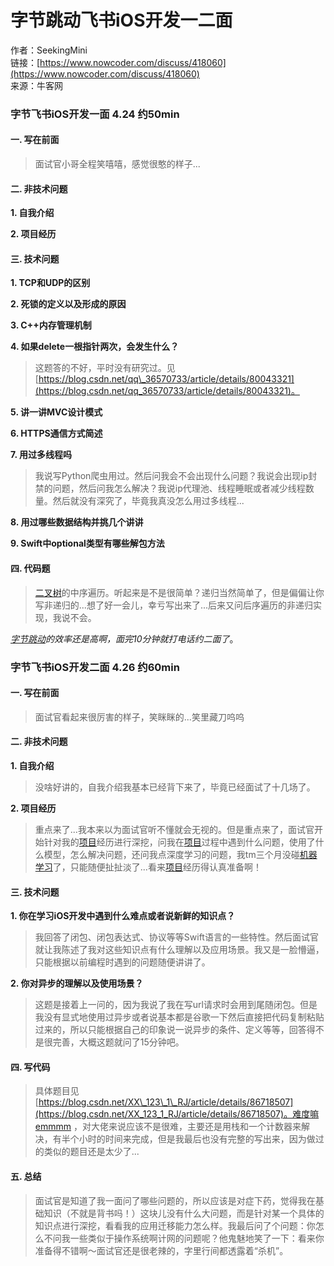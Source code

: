 # 字节跳动飞书iOS开发一二面



作者：SeekingMini  
链接：[https://www.nowcoder.com/discuss/418060](https://www.nowcoder.com/discuss/418060)  
来源：牛客网  
  


### 字节飞书iOS开发一面 4.24 约50min

####  一. 写在前面

> 面试官小哥全程笑嘻嘻，感觉很憨的样子...

####  二. 非技术问题

 **1. 自我介绍**

 **2. 项目经历**

####  三. 技术问题

 **1. TCP和UDP的区别**

 **2. 死锁的定义以及形成的原因**

 **3. C++内存管理机制**

 **4. 如果delete一根指针两次，会发生什么？**

> 这题答的不好，平时没有研究过。见[https://blog.csdn.net/qq\_36570733/article/details/80043321](https://blog.csdn.net/qq_36570733/article/details/80043321)。

 **5. 讲一讲MVC设计模式**

 **6. HTTPS通信方式简述**

 **7. 用过多线程吗**

> 我说写Python爬虫用过。然后问我会不会出现什么问题？我说会出现ip封禁的问题，然后问我怎么解决？我说ip代理池、线程睡眠或者减少线程数量。然后就没有深究了，毕竟我真没怎么用过多线程...

 **8. 用过哪些数据结构并挑几个讲讲**

 **9. Swift中optional类型有哪些解包方法**

####  四. 代码题

> [二叉树](/jump/super-jump/word?word=%E4%BA%8C%E5%8F%89%E6%A0%91)的中序遍历。听起来是不是很简单？递归当然简单了，但是偏偏让你写非递归的...想了好一会儿，幸亏写出来了...后来又问后序遍历的非递归实现，我说不会。

 [_字节跳动_](/jump/super-jump/word?word=%E5%AD%97%E8%8A%82%E8%B7%B3%E5%8A%A8)_的效率还是高啊，面完10分钟就打电话约二面了_。

###  字节飞书iOS开发二面 4.26 约60min

####  一. 写在前面

> 面试官看起来很厉害的样子，笑眯眯的...笑里藏刀呜呜

####  二. 非技术问题

 **1. 自我介绍**

> 没啥好讲的，自我介绍我基本已经背下来了，毕竟已经面试了十几场了。

 **2. 项目经历**

> 重点来了...我本来以为面试官听不懂就会无视的。但是重点来了，面试官开始针对我的[项目](/jump/super-jump/word?word=%E9%A1%B9%E7%9B%AE)经历进行深挖，问我在[项目](/jump/super-jump/word?word=%E9%A1%B9%E7%9B%AE)过程中遇到什么问题，使用了什么模型，怎么解决问题，还问我点深度学习的问题，我tm三个月没碰[机器学习](/jump/super-jump/word?word=%E6%9C%BA%E5%99%A8%E5%AD%A6%E4%B9%A0)了，只能随便扯扯淡了...看来[项目](/jump/super-jump/word?word=%E9%A1%B9%E7%9B%AE)经历得认真准备啊！

####  三. 技术问题

 **1. 你在学习iOS开发中遇到什么难点或者说新鲜的知识点？**

> 我回答了闭包、闭包表达式、协议等等Swift语言的一些特性。然后面试官就让我陈述了我对这些知识点有什么理解以及应用场景。我又是一脸懵逼，只能根据以前编程时遇到的问题随便讲讲了。

 **2. 你对异步的理解以及使用场景？**

> 这题是接着上一问的，因为我说了我在写url请求时会用到尾随闭包。但是我没有显式地使用过异步或者说基本都是谷歌一下然后直接把代码复制粘贴过来的，所以只能根据自己的印象说一说异步的条件、定义等等，回答得不是很完善，大概这题就问了15分钟吧。

####  四. 写代码

> 具体题目见[https://blog.csdn.net/XX\_123\_1\_RJ/article/details/86718507](https://blog.csdn.net/XX_123_1_RJ/article/details/86718507)。难度嘛emmmm ，对大佬来说应该不是很难，主要还是用栈和一个计数器来解决，有半个小时的时间来完成，但是我最后也没有完整的写出来，因为做过的类似的题目还是太少了...

####  五. 总结

> 面试官是知道了我一面问了哪些问题的，所以应该是对症下药，觉得我在基础知识（不就是背书吗！）这块儿没有什么大问题，而是针对某一个具体的知识点进行深挖，看看我的应用迁移能力怎么样。我最后问了个问题：你怎么不问我一些类似于操作系统啊计网的问题呢？他鬼魅地笑了一下：看来你准备得不错啊～面试官还是很老辣的，字里行间都透露着“杀机”。

